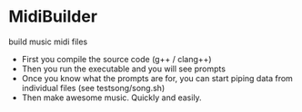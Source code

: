 # MidiBuilder
build music midi files

- First you compile the source code (g++ / clang++)
- Then you run the executable and you will see prompts
- Once you know what the prompts are for, you can start piping data from individual files (see testsong/song.sh)
- Then make awesome music. Quickly and easily.
